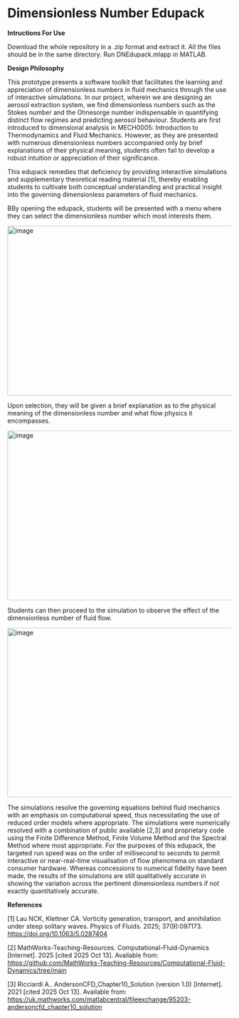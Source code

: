 # Dimensionless Number Edupack

**Intructions For Use**

Download the whole repository in a .zip format and extract it. All the files should be in the same directory. Run DNEdupack.mlapp in MATLAB.

**Design Philosophy**

This prototype presents a software toolkit that facilitates the learning and appreciation of dimensionless numbers in fluid mechanics through the use of interactive simulations. In our project, wherein we are designing an aerosol extraction system, we find dimensionless numbers such as the Stokes number and the Ohnesorge number indispensable in quantifying distinct flow regimes and predicting aerosol behaviour. Students are first introduced to dimensional analysis in MECH0005: Introduction to Thermodynamics and Fluid Mechanics. However, as they are presented with numerous dimensionless numbers accompanied only by brief explanations of their physical meaning, students often fail to develop a robust intuition or appreciation of their significance.

This edupack remedies that deficiency by providing interactive simulations and supplementary theoretical reading material [1], thereby enabling students to cultivate both conceptual understanding and practical insight into the governing dimensionless parameters of fluid mechanics.

BBy opening the edupack, students will be presented with a menu where they can select the dimensionless number which most interests them. 

<img width="508" height="380"  alt="image" src="https://github.com/user-attachments/assets/4c7c02eb-4949-45c6-8945-e2c2ae1cb1e8" /> 

Upon selection, they will be given a brief explanation as to the physical meaning of the dimensionless number and what flow physics it encompasses.

<img width="508" height="380"   alt="image" src="https://github.com/user-attachments/assets/fd26b4b9-b7eb-4ae7-8493-b4eb42186965" />

Students can then proceed to the simulation to observe the effect of the dimensionless number of fluid flow. 

<img width="508" height="380"   alt="image" src="https://github.com/user-attachments/assets/90cb400f-53ff-4e5f-86dd-33d629482342" /> 

The simulations resolve the governing equations behind fluid mechanics with an emphasis on computational speed, thus necessitating the use of reduced order models where appropriate. The simulations were numerically resolved with a combination of public available [2,3] and proprietary code using the Finite Difference Method, Finite Volume Method and the Spectral Method where most appropriate. For the purposes of this edupack, the targeted run speed was on the order of millisecond to seconds to permit interactive or near-real-time visualisation of flow phenomena on standard consumer hardware. Whereas concessions to numerical fidelity have been made, the results of the simulations are still qualitatively accurate in showing the variation across the pertinent dimensionless numbers if not exactly quantitatively accurate. 

**References**

[1] Lau NCK, Klettner CA. Vorticity generation, transport, and annihilation under steep solitary waves. Physics of Fluids. 2025; 37(9):097173. https://doi.org/10.1063/5.0287404 

[2] MathWorks-Teaching-Resources. Computational-Fluid-Dynamics [Internet]. 2025 [cited 2025 Oct 13]. Available from: https://github.com/MathWorks-Teaching-Resources/Computational-Fluid-Dynamics/tree/main

[3] Ricciardi A.. AndersonCFD_Chapter10_Solution (version 1.0) [Internet]. 2021 [cited 2025 Oct 13]. Available from: https://uk.mathworks.com/matlabcentral/fileexchange/95203-andersoncfd_chapter10_solution



